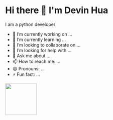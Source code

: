 # Hi there 👋 I'm Devin Hua 
I am a python developer
- 🔭 I’m currently working on ...
- 🌱 I’m currently learning ...
- 👯 I’m looking to collaborate on ...
- 🤔 I’m looking for help with ...
- 💬 Ask me about ...
- 📫 How to reach me: ...
- 😄 Pronouns: ...
- ⚡ Fun fact: ...
<!--
**huadewin/huadewin** is a ✨ _special_ ✨ repository because its `README.md` (this file) appears on your GitHub profile.

Here are some ideas to get you started:

- 🔭 I’m currently working on ...
- 🌱 I’m currently learning ...
- 👯 I’m looking to collaborate on ...
- 🤔 I’m looking for help with ...
- 💬 Ask me about ...
- 📫 How to reach me: ...
- 😄 Pronouns: ...
- ⚡ Fun fact: ...
-->
<img src="https://media.istockphoto.com/id/1218481548/vector/cute-cat-waving-paw-cartoon-vector-illustration.jpg?s=612x612&w=0&k=20&c=RciKkd8LHlvJZHqCGR6kz4YUIaEAScuSTkO7tpbvMhE=" width="100" height="100">
